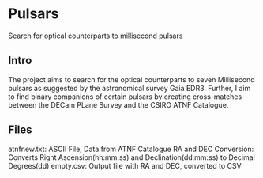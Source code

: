# Pulsars
Search for optical counterparts to millisecond pulsars

## Intro
The project aims to search for the optical counterparts to seven Millisecond pulsars as suggested by the astronomical survey
Gaia EDR3. Further, I aim to find binary companions of certain pulsars by creating cross-matches between the DECam PLane Survey
and the CSIRO ATNF Catalogue.

## Files
atnfnew.txt: ASCII File, Data from ATNF Catalogue
RA and DEC Conversion: Converts Right Ascension(hh:mm:ss) and Declination(dd:mm:ss) to Decimal Degrees(dd)
empty.csv: Output file with RA and DEC, converted to CSV
          
